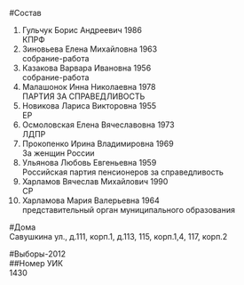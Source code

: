 #Состав  
1. Гульчук Борис Андреевич 1986  
    КПРФ  
2. Зиновьева Елена Михайловна 1963  
    собрание-работа  
3. Казакова Варвара Ивановна 1956  
    собрание-работа  
4. Малашонок Инна Николаевна 1978  
    ПАРТИЯ ЗА СПРАВЕДЛИВОСТЬ  
5. Новикова Лариса Викторовна 1955  
    ЕР  
6. Осмоловская Елена Вячеславовна 1973  
    ЛДПР  
7. Прокопенко Ирина Владимировна 1969  
    За женщин России  
8. Ульянова Любовь Евгеньевна 1959  
    Российская партия пенсионеров за справедливость  
9. Харламов Вячеслав Михайлович 1990  
    СР  
10. Харламова Мария Валерьевна 1964  
    представительный орган муниципального образования  
  
#Дома  
Савушкина ул., д.111, корп.1, д.113, 115, корп.1,4, 117, корп.2  
  
#Выборы-2012  
##Номер УИК  
1430  
